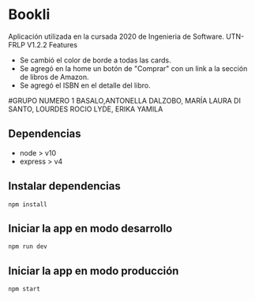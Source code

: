 # Bookli

Aplicación utilizada en la cursada 2020 de Ingenieria de Software. UTN-FRLP
V1.2.2
Features
- Se cambió el color de borde a todas las cards.
- Se agregó en la home un botón de "Comprar" con un link a la sección
de libros de Amazon.
- Se agregó el ISBN en el detalle del libro. 

#GRUPO NUMERO 1
 BASALO,ANTONELLA
 DALZOBO, MARÍA LAURA
 DI SANTO, LOURDES ROCIO
 LYDE, ERIKA YAMILA
## Dependencias

-   node > v10
-   express > v4

## Instalar dependencias

`npm install`

## Iniciar la app en modo desarrollo

`npm run dev`

## Iniciar la app en modo producción

`npm start`
